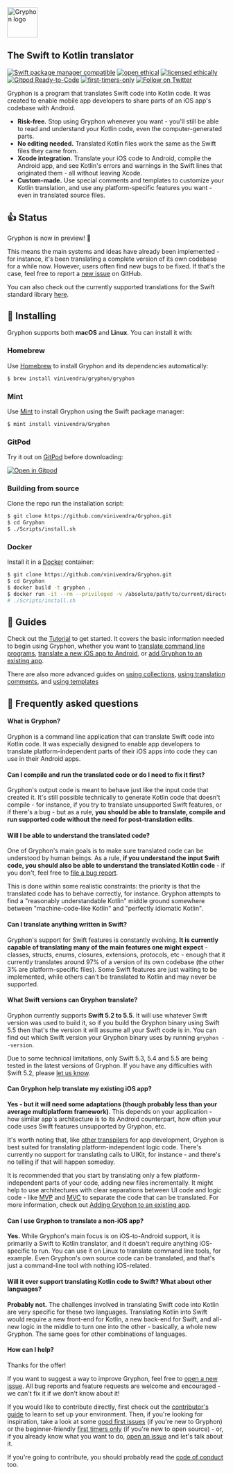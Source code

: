 <img src="https://github.com/vinivendra/Gryphon/raw/release/Gryphon%20Logo.svg" alt="Gryphon logo" height="70">

## The Swift to Kotlin translator

[![Swift package manager compatible](https://img.shields.io/badge/SPM-compatible-brightgreen)](https://www.firsttimersonly.com/)
[![open ethical](https://img.shields.io/badge/open-ethical-%234baaaa)](https://ethicalsource.dev)
[![licensed ethically](https://img.shields.io/badge/licensed-ethically-%234baaaa)](https://ethicalsource.dev)
[![Gitpod Ready-to-Code](https://img.shields.io/badge/Gitpod-Ready--to--Code-blue?logo=gitpod)](https://gitpod.io/#https://github.com/vinivendra/Gryphon)
[![first-timers-only](https://img.shields.io/badge/first--timers--only-friendly-blue.svg)](https://www.firsttimersonly.com/)
[![Follow on Twitter](https://img.shields.io/twitter/follow/gryphonblog?label=Follow&style=social)](https://twitter.com/gryphonblog)

Gryphon is a program that translates Swift code into Kotlin code. It was created to enable mobile app developers to share parts of an iOS app's codebase with Android.

- **Risk-free.** Stop using Gryphon whenever you want - you'll still be able to read and understand your Kotlin code, even the computer-generated parts.
- **No editing needed.** Translated Kotlin files work the same as the Swift files they came from.
- **Xcode integration.** Translate your iOS code to Android, compile the Android app, and see Kotlin's errors and warnings in the Swift lines that originated them - all without leaving Xcode.
- **Custom-made.** Use special comments and templates to customize your Kotlin translation, and use any platform-specific features you want - even in translated source files.

## 👍 Status

Gryphon is now in preview! 🎉

This means the main systems and ideas have already been implemented - for instance, it's been translating a complete version of its own codebase for a while now. However, users often find new bugs to be fixed. If that's the case, feel free to report a [new issue](https://github.com/vinivendra/Gryphon/issues/new/choose) on GitHub.

You can also check out the currently supported translations for the Swift standard library [here](https://github.com/vinivendra/Gryphon/blob/development/Status.md).

## 📲 Installing

Gryphon supports both **macOS** and **Linux**. You can install it with:

### Homebrew

Use [Homebrew](https://brew.sh) to install Gryphon and its dependencies automatically:

```` bash
$ brew install vinivendra/gryphon/gryphon
````

### Mint

Use [Mint](https://github.com/yonaskolb/Mint) to install Gryphon using the Swift package manager:

```` bash
$ mint install vinivendra/Gryphon
````

### GitPod

Try it out on [GitPod](https://www.gitpod.io) before downloading:

[![Open in Gitpod](https://gitpod.io/button/open-in-gitpod.svg)](https://gitpod.io/#https://github.com/vinivendra/Gryphon)

### Building from source

Clone the repo run the installation script:

```` bash
$ git clone https://github.com/vinivendra/Gryphon.git
$ cd Gryphon
$ ./Scripts/install.sh
````

### Docker

Install it in a [Docker](https://www.docker.com) container:

```` bash
$ git clone https://github.com/vinivendra/Gryphon.git
$ cd Gryphon
$ docker build -t gryphon .
$ docker run -it --rm --privileged -v /absolute/path/to/current/directory/:/app/Gryphon gryphon
# ./Scripts/install.sh
````

## 📖 Guides

Check out the [Tutorial](https://vinivendra.github.io/Gryphon/gettingStarted.html) to get started. It covers the basic information needed to begin using Gryphon, whether you want to [translate command line programs](https://vinivendra.github.io/Gryphon/translatingCommandLinePrograms.html), [translate a new iOS app to Android](https://vinivendra.github.io/Gryphon/translatingANewiOSAppToAndroid.html), or [add Gryphon to an existing app](https://vinivendra.github.io/Gryphon/addingGryphonToAnExistingApp.html).

There are also more advanced guides on  [using collections](https://vinivendra.github.io/Gryphon/collections.html), [using translation comments](https://vinivendra.github.io/Gryphon/translationComments.html), and [using templates](https://vinivendra.github.io/Gryphon/templates.html)


## 📘 Frequently asked questions

#### What is Gryphon?

Gryphon is a command line application that can translate Swift code into Kotlin code. It was especially designed to enable app developers to translate platform-independent parts of their iOS apps into code they can use in their Android apps.

#### Can I compile and run the translated code or do I need to fix it first?

Gryphon's output code is meant to behave just like the input code that created it. It's still possible technically to generate Kotlin code that doesn't compile - for instance, if you try to translate unsupported Swift features, or if there's a bug - but as a rule, **you should be able to translate, compile and run supported code without the need for post-translation edits**.

#### Will I be able to understand the translated code?

One of Gryphon's main goals is to make sure translated code can be understood by human beings. As a rule, **if you understand the input Swift code, you should also be able to understand the translated Kotlin code** - if you don't, feel free to [file a bug report](https://github.com/vinivendra/Gryphon/issues).

This is done within some realistic constraints: the priority is that the translated code has to behave correctly, for instance. Gryphon attempts to find a "reasonably understandable Kotlin" middle ground somewhere between "machine-code-like Kotlin" and "perfectly idiomatic Kotlin".

#### Can I translate anything written in Swift?

Gryphon's support for Swift features is constantly evolving. **It is currently capable of translating many of the main features one might expect** - classes, structs, enums, closures, extensions, protocols, etc - enough that it currently translates around 97% of a version of its own codebase (the other 3% are platform-specific files). Some Swift features are just waiting to be implemented, while others can't be translated to Kotlin and may never be supported.

#### What Swift versions can Gryphon translate?

Gryphon currently supports **Swift 5.2 to 5.5**. It will use whatever Swift version was used to build it, so if you build the Gryphon binary using Swift 5.5 then that's the version it will assume all your Swift code is in. You can find out which Swift version your Gryphon binary uses by running `gryphon --version`.

Due to some technical limitations, only Swift 5.3, 5.4 and 5.5 are being tested in the latest versions of Gryphon. If you have any difficulties with Swift 5.2, please [let us know](https://github.com/vinivendra/Gryphon/issues/new/choose).

#### Can Gryphon help translate my existing iOS app?

**Yes - but it will need some adaptations (though probably less than your average multiplatform framework)**. This depends on your application - how similar app's architecture is to its Android counterpart, how often your code uses Swift features unsupported by Gryphon, etc.

It's worth noting that, like [other transpilers](https://developers.google.com/j2objc/) for app development, Gryphon is best suited for translating platform-independent logic code. There's currently no support for translating calls to UIKit, for instance - and there's no telling if that will happen someday.

It is recommended that you start by translating only a few platform-independent parts of your code, adding new files incrementally. It might help to use architectures with clear separations between UI code and logic code - like [MVP](https://en.wikipedia.org/wiki/Model–view–presenter) and [MVC](https://en.wikipedia.org/wiki/Model–view–controller) to separate the code that can be translated. For more information, check out [Adding Gryphon to an existing app](https://vinivendra.github.io/Gryphon/addingGryphonToAnExistingApp.html).

#### Can I use Gryphon to translate a non-iOS app?

**Yes.** While Gryphon's main focus is on iOS-to-Android support, it is primarily a Swift to Kotlin translator, and it doesn't require anything iOS-specific to run. You can use it on Linux to translate command line tools, for example. Even Gryphon's own source code can be translated, and that's just a command-line tool with nothing iOS-related.

#### Will it ever support translating Kotlin code to Swift? What about other languages?

**Probably not.** The challenges involved in translating Swift code into Kotlin are very specific for these two languages. Translating Kotlin into Swift would require a new front-end for Kotlin, a new back-end for Swift, and all-new logic in the middle to turn one into the other - basically, a whole new Gryphon. The same goes for other combinations of languages.

#### How can I help?

Thanks for the offer!

If you want to suggest a way to improve Gryphon, feel free to [open a new issue](https://github.com/vinivendra/Gryphon/issues/new/choose). All bug reports and feature requests are welcome and encouraged - we can't fix it if we don't know about it!

If you would like to contribute directly, first check out the [contributor's guide](https://vinivendra.github.io/Gryphon/contributing.html) to learn to set up your environment. Then, if you're looking for inspiration, take a look at some [good first issues](https://github.com/vinivendra/Gryphon/labels/good%20first%20issue) (if you're new to Gryphon) or the beginner-friendly [first timers only](https://github.com/vinivendra/Gryphon/labels/first-timers-only) (if you're new to open source) - or, if you already know what you want to do, [open an issue](https://github.com/vinivendra/Gryphon/issues/new/choose) and let's talk about it.

If you're going to contribute, you should probably read the [code of conduct](https://github.com/vinivendra/Gryphon/blob/master/CODE_OF_CONDUCT.md) too.
